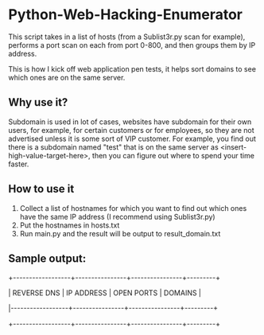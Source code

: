 # Python-Web-Hacking-Enumerator
This script takes in a list of hosts (from a Sublist3r.py scan for example), performs a port scan on each from port 0-800, and then groups them by IP address.

This is how I kick off web application pen tests, it helps sort domains to see which ones are on the same server. 

## Why use it?
Subdomain is used in lot of cases, websites have subdomain for their own users, for example, for certain customers or for employees, so they are not advertised unless it is some sort of VIP customer.
For example, you find out there is a subdomain named "test" that is on the same server as \<insert-high-value-target-here\>, then you can figure out where to spend your time faster.

## How to use it
1. Collect a list of hostnames for which you want to find out which ones have the same IP address (I recommend using Sublist3r.py)
2. Put the hostnames in hosts.txt
3. Run main.py and the result will be output to result_domain.txt

## Sample output:
+------------------+----------------+----------------+---------+

| REVERSE DNS      | IP ADDRESS     | OPEN PORTS     | DOMAINS |

|------------------+----------------+----------------+---------+


+------------------+----------------+----------------+---------+

